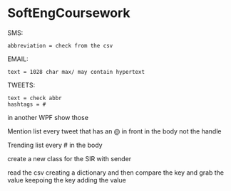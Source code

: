 # SoftEngCoursework
SMS:
	
	
	abbreviation = check from the csv

EMAIL: 
	
	
	text = 1028 char max/ may contain hypertext

TWEETS:
	
	text = check abbr
	hashtags = #
	
in another WPF show those

Mention list
	every tweet that has an @ in front in the body not the handle

Trending list
	every # in the body


create a new class for the SIR
with sender

read the csv creating a dictionary and then compare the key and grab the value keepoing the key adding the value

